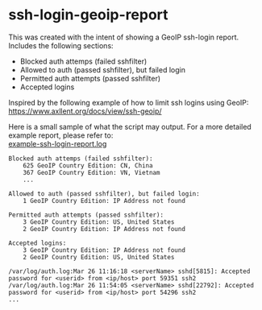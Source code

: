 # ssh-login-geoip-report

This was created with the intent of showing a GeoIP ssh-login report. Includes the following sections:
- Blocked auth attemps (failed sshfilter)
- Allowed to auth (passed sshfilter), but failed login
- Permitted auth attempts (passed sshfilter)
- Accepted logins

Inspired by the following example of how to limit ssh logins using GeoIP:
<br>https://www.axllent.org/docs/view/ssh-geoip/

Here is a small sample of what the script may output. For a more detailed example report, please refer to:
<br>[example-ssh-login-report.log](example-ssh-login-report.log)
```
Blocked auth attemps (failed sshfilter):
    625 GeoIP Country Edition: CN, China
    367 GeoIP Country Edition: VN, Vietnam
    ...
    
Allowed to auth (passed sshfilter), but failed login:
    1 GeoIP Country Edition: IP Address not found

Permitted auth attempts (passed sshfilter):
    3 GeoIP Country Edition: US, United States
    2 GeoIP Country Edition: IP Address not found
      
Accepted logins:
    3 GeoIP Country Edition: IP Address not found
    2 GeoIP Country Edition: US, United States
      
/var/log/auth.log:Mar 26 11:16:18 <serverName> sshd[5815]: Accepted password for <userid> from <ip/host> port 59351 ssh2
/var/log/auth.log:Mar 26 11:54:05 <serverName> sshd[22792]: Accepted password for <userid> from <ip/host> port 54296 ssh2
...
```
